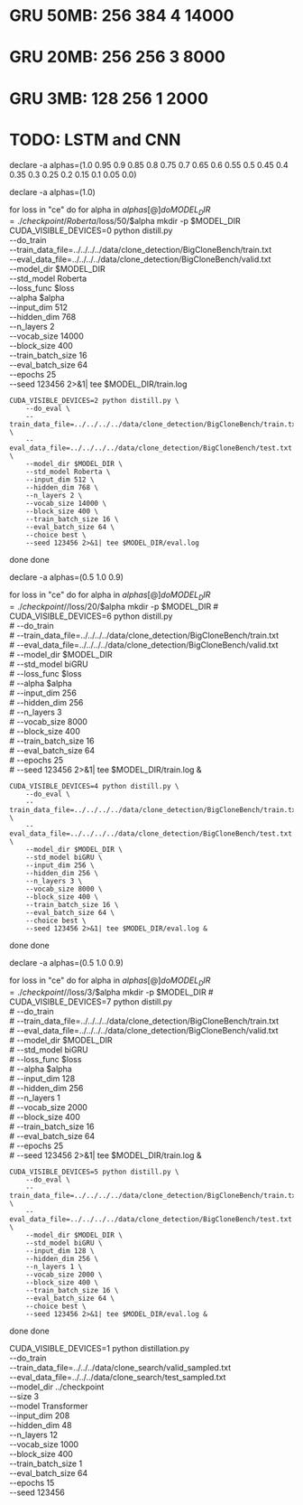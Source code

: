 # GRU 50MB: 256 384 4 14000
# GRU 20MB: 256 256 3 8000
# GRU 3MB: 128 256 1 2000
# TODO: LSTM and CNN
declare -a alphas=(1.0 0.95 0.9 0.85 0.8 0.75 0.7 0.65 0.6 0.55 0.5 0.45 0.4 0.35 0.3 0.25 0.2 0.15 0.1 0.05 0.0)

declare -a alphas=(1.0)

for loss in "ce"
do
  for alpha in ${alphas[@]}
  do
    MODEL_DIR=./checkpoint/Roberta/$loss/50/$alpha
    mkdir -p $MODEL_DIR
    CUDA_VISIBLE_DEVICES=0 python distill.py \
        --do_train \
        --train_data_file=../../../../data/clone_detection/BigCloneBench/train.txt \
        --eval_data_file=../../../../data/clone_detection/BigCloneBench/valid.txt \
        --model_dir $MODEL_DIR \
        --std_model Roberta \
        --loss_func $loss \
        --alpha $alpha \
        --input_dim 512 \
        --hidden_dim 768 \
        --n_layers 2 \
        --vocab_size 14000 \
        --block_size 400 \
        --train_batch_size 16 \
        --eval_batch_size 64 \
        --epochs 25 \
        --seed 123456 2>&1| tee $MODEL_DIR/train.log 

    CUDA_VISIBLE_DEVICES=2 python distill.py \
        --do_eval \
        --train_data_file=../../../../data/clone_detection/BigCloneBench/train.txt \
        --eval_data_file=../../../../data/clone_detection/BigCloneBench/test.txt \
        --model_dir $MODEL_DIR \
        --std_model Roberta \
        --input_dim 512 \
        --hidden_dim 768 \
        --n_layers 2 \
        --vocab_size 14000 \
        --block_size 400 \
        --train_batch_size 16 \
        --eval_batch_size 64 \
        --choice best \
        --seed 123456 2>&1| tee $MODEL_DIR/eval.log 
  done
done 

declare -a alphas=(0.5 1.0 0.9)

for loss in "ce"
do
  for alpha in ${alphas[@]}
  do
    MODEL_DIR=./checkpoint//$loss/20/$alpha
    mkdir -p $MODEL_DIR
    # CUDA_VISIBLE_DEVICES=6 python distill.py \
    #     --do_train \
    #     --train_data_file=../../../../data/clone_detection/BigCloneBench/train.txt \
    #     --eval_data_file=../../../../data/clone_detection/BigCloneBench/valid.txt \
    #     --model_dir $MODEL_DIR \
    #     --std_model biGRU \
    #     --loss_func $loss \
    #     --alpha $alpha \
    #     --input_dim 256 \
    #     --hidden_dim 256 \
    #     --n_layers 3 \
    #     --vocab_size 8000 \
    #     --block_size 400 \
    #     --train_batch_size 16 \
    #     --eval_batch_size 64 \
    #     --epochs 25 \
    #     --seed 123456 2>&1| tee $MODEL_DIR/train.log &

    CUDA_VISIBLE_DEVICES=4 python distill.py \
        --do_eval \
        --train_data_file=../../../../data/clone_detection/BigCloneBench/train.txt \
        --eval_data_file=../../../../data/clone_detection/BigCloneBench/test.txt \
        --model_dir $MODEL_DIR \
        --std_model biGRU \
        --input_dim 256 \
        --hidden_dim 256 \
        --n_layers 3 \
        --vocab_size 8000 \
        --block_size 400 \
        --train_batch_size 16 \
        --eval_batch_size 64 \
        --choice best \
        --seed 123456 2>&1| tee $MODEL_DIR/eval.log &
  done
done 

declare -a alphas=(0.5 1.0 0.9)

for loss in "ce"
do
  for alpha in ${alphas[@]}
  do
    MODEL_DIR=./checkpoint//$loss/3/$alpha
    mkdir -p $MODEL_DIR
    # CUDA_VISIBLE_DEVICES=7 python distill.py \
    #     --do_train \
    #     --train_data_file=../../../../data/clone_detection/BigCloneBench/train.txt \
    #     --eval_data_file=../../../../data/clone_detection/BigCloneBench/valid.txt \
    #     --model_dir $MODEL_DIR \
    #     --std_model biGRU \
    #     --loss_func $loss \
    #     --alpha $alpha \
    #     --input_dim 128 \
    #     --hidden_dim 256 \
    #     --n_layers 1 \
    #     --vocab_size 2000 \
    #     --block_size 400 \
    #     --train_batch_size 16 \
    #     --eval_batch_size 64 \
    #     --epochs 25 \
    #     --seed 123456 2>&1| tee $MODEL_DIR/train.log &

    CUDA_VISIBLE_DEVICES=5 python distill.py \
        --do_eval \
        --train_data_file=../../../../data/clone_detection/BigCloneBench/train.txt \
        --eval_data_file=../../../../data/clone_detection/BigCloneBench/test.txt \
        --model_dir $MODEL_DIR \
        --std_model biGRU \
        --input_dim 128 \
        --hidden_dim 256 \
        --n_layers 1 \
        --vocab_size 2000 \
        --block_size 400 \
        --train_batch_size 16 \
        --eval_batch_size 64 \
        --choice best \
        --seed 123456 2>&1| tee $MODEL_DIR/eval.log &
  done
done 


CUDA_VISIBLE_DEVICES=1 python distillation.py \
    --do_train \
    --train_data_file=../../../data/clone_search/valid_sampled.txt \
    --eval_data_file=../../../data/clone_search/test_sampled.txt \
    --model_dir ../checkpoint \
    --size 3 \
    --model Transformer \
    --input_dim 208 \
    --hidden_dim 48 \
    --n_layers 12 \
    --vocab_size 1000 \
    --block_size 400 \
    --train_batch_size 1 \
    --eval_batch_size 64 \
    --epochs 15 \
    --seed 123456